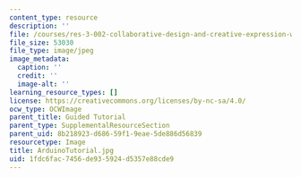 ```yaml
---
content_type: resource
description: ''
file: /courses/res-3-002-collaborative-design-and-creative-expression-with-arduino-microcontrollers-january-iap-2017/1fdc6fac7456de935924d5357e88cde9_ArduinoTutorial.jpg
file_size: 53030
file_type: image/jpeg
image_metadata:
  caption: ''
  credit: ''
  image-alt: ''
learning_resource_types: []
license: https://creativecommons.org/licenses/by-nc-sa/4.0/
ocw_type: OCWImage
parent_title: Guided Tutorial
parent_type: SupplementalResourceSection
parent_uid: 8b218923-d686-59f1-9eae-5de886d56839
resourcetype: Image
title: ArduinoTutorial.jpg
uid: 1fdc6fac-7456-de93-5924-d5357e88cde9
---
```

